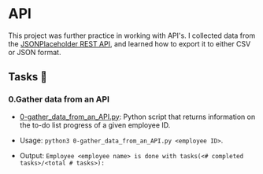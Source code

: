 # API

This project was further practice in working with API's. I collected data from the [JSONPlaceholder REST API](https://jsonplaceholder.typicode.com/), and learned how to export it to either CSV or JSON format.

## Tasks 📃

### 0.Gather data from an API
 - [0-gather_data_from_an_API.py](0-gather_data_from_an_API.py): Python script that returns information on the to-do list progress of a given employee ID.

 - Usage: `python3 0-gather_data_from_an_API.py <employee ID>`.
 - Output: `Employee <employee name> is done with tasks(<# completed tasks>/<total # tasks>):`
